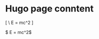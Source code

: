 <script type="text/javascript"
   src="http://cdn.mathjax.org/mathjax/latest/MathJax.js?config=TeX-AMS-MML_HTMLorMML">
</script>

# Hugo page conntent

\[
\ E = mc^2
\]

$ E = mc^2$
